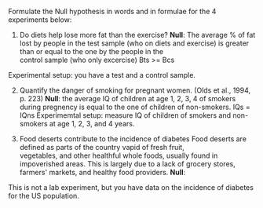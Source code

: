 Formulate the Null hypothesis in words and in formulae for the 4 experiments below:

1. Do diets help lose more fat than the exercise?
<b>Null</b>: The average % of fat lost by people in the test sample (who on diets and exercise) is greater than or equal to the one by the people in the \
control sample (who only excercise)
Bts >= Bcs

Experimental setup: you have a test and a control sample.

2. Quantify the danger of smoking for pregnant women. (Olds et al., 1994, p. 223)
<b>Null</b>: the average IQ of children at age 1, 2, 3, 4 of smokers during pregnency is equal to the one of children of non-smokers.
IQs = IQns
Experimemtal setup: measure IQ of children of smokers and non-smokers at age 1, 2, 3, and 4 years.


3. Food deserts contribute to the incidence of diabetes Food deserts are defined as parts of the country vapid of fresh fruit,\
vegetables, and other healthful whole foods, usually found in impoverished areas. This is largely due to a lack of grocery stores, farmers' markets, and healthy food providers.
<b>Null</b>: 

This is not a lab experiment, but you have data on the incidence of diabetes for the US population.
